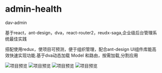 # admin-health
dav-admin

基于react，ant-design，dva，react-router2，reudx-saga,企业级后台管理系统最佳实践

搭配使用redux，使项目可预测，便于组织管理，配合ant-design UI组件库能高效快速实现功能.基于dva动态加载 Model 和路由，按需加载,分割应用

![项目预览](https://github.com/iceberg211/admin-health/blob/master/public/TIM%E6%88%AA%E5%9B%BE20170926090922.png)
![项目预览](https://github.com/iceberg211/admin-health/blob/master/public/TIM%E6%88%AA%E5%9B%BE20170926091648.png)
![项目预览](https://github.com/iceberg211/admin-health/blob/master/public/TIM%E6%88%AA%E5%9B%BE20170926091648.png)
![项目预览](https://github.com/iceberg211/admin-health/blob/master/public/TIM%E6%88%AA%E5%9B%BE20170926091709.png)

